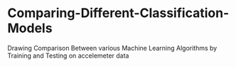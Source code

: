 # Comparing-Different-Classification-Models
Drawing Comparison Between various Machine Learning Algorithms by Training and Testing on accelemeter data

